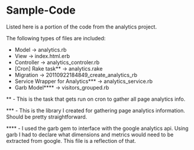Sample-Code
===========
Listed here is a portion of the code from the analytics project.

The following types of files are included:

- Model -> analytics.rb
- View -> index.html.erb
- Controller -> analytics_controler.rb
- [Cron] Rake task** -> analytics.rake
- Migration -> 20110922184849_create_analytics_rb
- Service Wrapper for Analytics*** -> analytics_service.rb
- Garb Model**** -> visitors_grouped.rb

** - This is the task that gets run on cron to gather all page analytics info.

*** - This is the library I created for gathering page analytics information. Should be pretty straightforward.

**** - I used the garb gem to interface with the google analytics api. Using garb I had to declare what dimensions and metrics
would need to be extracted from google. This file is a reflection of that.